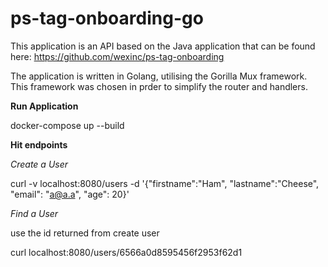 # ps-tag-onboarding-go

This application is an API based on the Java application that can be found here: https://github.com/wexinc/ps-tag-onboarding

The application is written in Golang, utilising the Gorilla Mux framework. This framework was chosen in prder to simplify the router and handlers.


**Run Application**

docker-compose up --build


**Hit endpoints**

_Create a User_

curl -v localhost:8080/users -d '{"firstname":"Ham", "lastname":"Cheese", "email": "a@a.a", "age": 20}'

_Find a User_

use the id returned from create user

curl localhost:8080/users/6566a0d8595456f2953f62d1

